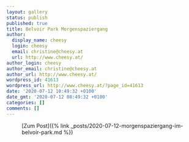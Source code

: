```yaml
---
layout: gallery
status: publish
published: true
title: Belvoir Park Morgenspaziergang
author:
  display_name: cheesy
  login: cheesy
  email: christine@cheesy.at
  url: http://www.cheesy.at/
author_login: cheesy
author_email: christine@cheesy.at
author_url: http://www.cheesy.at/
wordpress_id: 41613
wordpress_url: http://www.cheesy.at/?page_id=41613
date: '2020-07-12 10:49:32 +0100'
date_gmt: '2020-07-12 08:49:32 +0100'
categories: []
comments: []
---
```

<!-- wp:core-embed/wordpress {"url":"http://www.cheesy.at/2020/07/morgenspaziergang-im-belvoir-park/","type":"rich","providerNameSlug":"cheesy-at","className":""} -->
<figure class="wp-block-embed-wordpress wp-block-embed is-type-rich is-provider-cheesy-at">
<div class="wp-block-embed__wrapper">
[Zum Post]({% link _posts/2020-07-12-morgenspaziergang-im-belvoir-park.md %})
</div>
</figure>
<!-- /wp:core-embed/wordpress -->
<!-- wp:paragraph --><!-- /wp:paragraph -->
